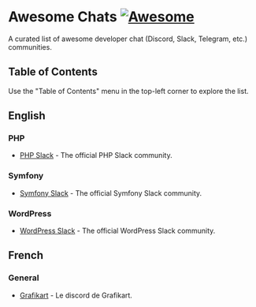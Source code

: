 # Awesome Chats [![Awesome](https://awesome.re/badge.svg)](https://awesome.re)

A curated list of awesome developer chat (Discord, Slack, Telegram, etc.) communities.

## Table of Contents
Use the "Table of Contents" menu in the top-left corner to explore the list.

## English
### PHP
- [PHP Slack](https://phpchat.co/) - The official PHP Slack community.

### Symfony
- [Symfony Slack](https://symfony.com/slack-invite) - The official Symfony Slack community.

### WordPress
- [WordPress Slack](https://make.wordpress.org/chat/) - The official WordPress Slack community.

## French
### General
- [Grafikart](http://www.grafikart.fr/tchat) - Le discord de Grafikart.